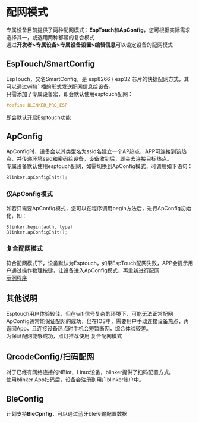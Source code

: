 # 配网模式  
专属设备目前提供了两种配网模式：**EspTouch**和**ApConfig**，您可根据实际需求选择其一，或选用两种都带的复合模式  
通过**开发者>专属设备>专属设备设置>编辑信息**可以设定设备的配网模式  

## EspTouch/SmartConfig  
EspTouch，又名SmartConfig，是 esp8266 / esp32 芯片的快捷配网方式，其可以通过wifi广播的形式发送配网信息给设备。  
只需添加了专属设备宏，即会默认使用esptouch配网：  
```cpp
#define BLINKER_PRO_ESP
```
即会默认开启Esptouch功能  

## ApConfig  
ApConfig时，设备会以其类型名为ssid名建立一个AP热点，APP可连接到该热点，并传递环境ssid和密码给设备，设备收到后，即会去连接目标热点。  
专属设备默认使用esptouch配网，如需切换到ApConfig模式，可调用如下语句：
```cpp  
Blinker.apConfigInit();
```
### 仅ApConfig模式  
如若只需要ApConfig模式，您可以在程序调用begin方法后，进行ApConfig初始化，如：  
```cpp
Blinker.begin(auth, type)
Blinker.apConfigInit();
```

### 复合配网模式  
符合配网模式下，设备默认为Esptouch，如果EspTouch配网失败，APP会提示用户通过操作物理按键，让设备进入ApConfig模式，再重新进行配网   
[示例程序](https://github.com/blinker-iot/blinker-library/tree/master/examples/Blinker_PRO_Wlan_Config)  

## 其他说明  
Esptouch用户体验较佳，但在wifi信号复杂的环境下，可能无法正常配网  
ApConfig通常能保证配网的成功，但在IOS中，需要用户手动连接设备热点，再返回App，且连接设备热点时手机会短暂断网，综合体验较差。  
为保证配网能够成功，点灯推荐使用 复合配网模式  

## QrcodeConfig/扫码配网  
对于已经有网络连接的NBiot、Linux设备，blinker提供了扫码配置方式。  
使用blinker App扫码后，设备会注册到用户blinker账户中。  


## BleConfig  
计划支持**BleCpnfig**，可以通过蓝牙ble传输配置数据  

